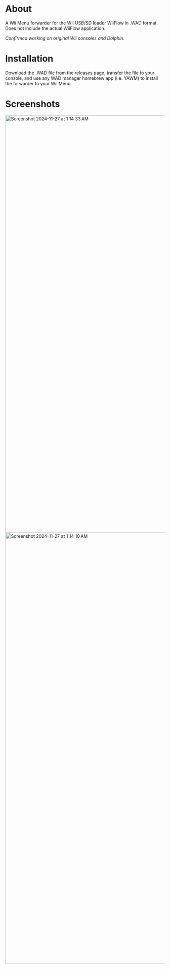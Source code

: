# About
A Wii Menu forwarder for the Wii USB/SD loader WiiFlow in .WAD format. Does not include the actual WiiFlow application.

_Confirmed working on original Wii consoles and Dolphin._

# Installation
Download the .WAD file from the releases page, transfer the file to your console, and use any WAD manager homebrew app (i.e. YAWM) to install the forwarder to your Wii Menu.

# Screenshots
<img width="1315" alt="Screenshot 2024-11-27 at 1 14 33 AM" src="https://github.com/user-attachments/assets/536b5fec-ce63-4a7b-a189-f519d7050b10">
<img width="1358" alt="Screenshot 2024-11-27 at 1 14 10 AM" src="https://github.com/user-attachments/assets/9843d150-41f1-4ba8-b068-aa5219d1e8c6">
